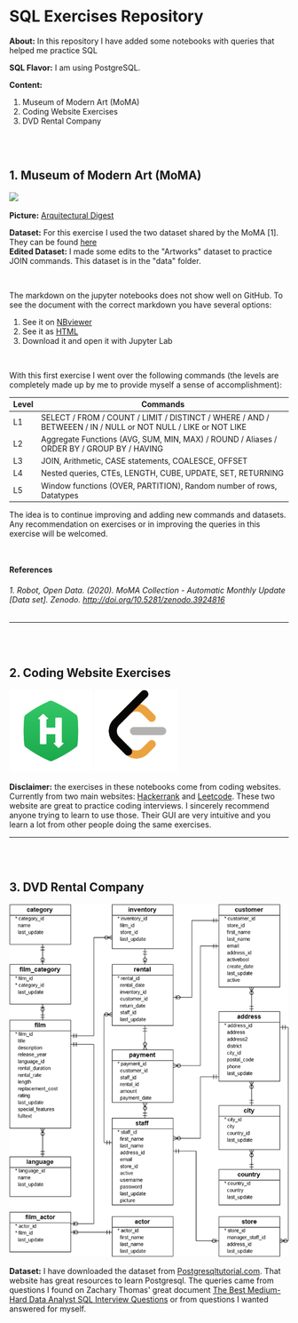 # SQL Exercises Repository

**About:** In this repository I have added some notebooks with queries that helped me practice SQL

**SQL Flavor:** I am using PostgreSQL.

**Content:**
<ol>
  <li>Museum of Modern Art (MoMA)</li>
  <li>Coding Website Exercises</li>
  <li>DVD Rental Company</li>
</ol>

<br>
<br>

## 1. Museum of Modern Art (MoMA)

<img src="https://github.com/DSJourney/SQL-Practice/blob/master/img/MoMA.jpg" width="500">


**Picture:** [Arquitectural Digest](https://www.architecturaldigest.com/story/new-york-iconic-museum-of-modern-art-completed-450-million-makeover)

**Dataset:** For this exercise I used the two dataset shared by the MoMA [1]. They can be found [here](https://github.com/MuseumofModernArt/collection) <br> 
**Edited Dataset:** I made some edits to the "Artworks" dataset to practice JOIN commands. This dataset is in the "data" folder.

<br>

The markdown on the jupyter notebooks does not show well on GitHub. To see the document with the correct markdown you have several options:<br>
1) See it on [NBviewer](https://nbviewer.jupyter.org/github/DSJourney/SQL-Practice/blob/master/1.%20SQL_Exercise_MOMA.ipynb)<br>
2) See it as [HTML](https://htmlpreview.github.io/?https://github.com/DSJourney/SQL-Practice/blob/master/1.%20SQL_Exercise_MOMA.html)<br>
3) Download it and open it with Jupyter Lab<br>

<br>

With this first exercise I went over the following commands (the levels are completely made up by me to provide myself a sense of accomplishment):

Level | Commands
------------ | -------------
L1|  SELECT / FROM / COUNT / LIMIT / DISTINCT / WHERE / AND / BETWEEEN / IN / NULL or NOT NULL / LIKE or NOT LIKE
L2| Aggregate Functions (AVG, SUM, MIN, MAX) / ROUND / Aliases / ORDER BY / GROUP BY / HAVING
L3| JOIN, Arithmetic, CASE statements, COALESCE, OFFSET
L4| Nested queries, CTEs, LENGTH, CUBE, UPDATE, SET, RETURNING
L5| Window functions (OVER, PARTITION), Random number of rows, Datatypes

The idea is to continue improving and adding new commands and datasets. Any recommendation on exercises or in improving the queries in this exercise will be welcomed.
<br>
<br>
<br>

**References**
###### 1. Robot, Open Data. (2020). MoMA Collection - Automatic Monthly Update [Data set]. Zenodo. http://doi.org/10.5281/zenodo.3924816 <br>

------------------
<br>
<br>

## 2. Coding Website Exercises

<img src="https://github.com/DSJourney/SQL/blob/master/2.%20Coding%20Exercise%20Websites/img/HackerRank.png" width="150"> <img src="https://github.com/DSJourney/SQL/blob/master/2.%20Coding%20Exercise%20Websites/img/LeetCode.png" width="150">

**Disclaimer:** the exercises in these notebooks come from coding websites. Currently from two main websites: <a href=https://www.hackerrank.com/domains/sql> Hackerrank</a> and <a href=https://leetcode.com/>Leetcode</a>. These two website are great to practice coding interviews. I sincerely recommend anyone trying to learn to use those. Their GUI are very intuitive and you learn a lot from other people doing the same exercises.
<br>

------------------
<br>
<br>

## 3. DVD Rental Company

<img src="https://github.com/DSJourney/SQL/blob/master/3.%20Dvd%20Rental/img/schema.png" width="600"> 

**Dataset:** I have downloaded the dataset from <a href=https://www.postgresqltutorial.com/postgresql-sample-database/> Postgresqltutorial.com</a>. That website has great resources to learn Postgresql. The queries came from questions I found on Zachary Thomas' great document <a href=https://quip.com/2gwZArKuWk7W>The Best Medium-Hard Data Analyst SQL Interview Questions</a> or from questions I wanted answered for myself.

